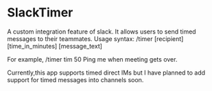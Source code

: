 # SlackTimer
A custom integration feature of slack. It allows users to send timed messages to their teammates. 
Usage syntax:
/timer [recipient] [time_in_minutes] [message_text]

For example, /timer tim 50 Ping me when meeting gets over.

Currently,this app supports timed direct IMs but I have planned to add support for timed messages into channels soon.

